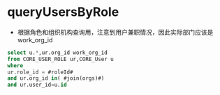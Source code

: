queryUsersByRole
===

* 根据角色和组织机构查询用，注意到用户兼职情况，因此实际部门应该是work_org_id

```sql
select u.*,ur.org_id work_org_id 
from CORE_USER_ROLE ur,CORE_User u 
where 
ur.role_id = #roleId# 
and ur.org_id in( #join(orgs)#) 
and ur.user_id=u.id
```

